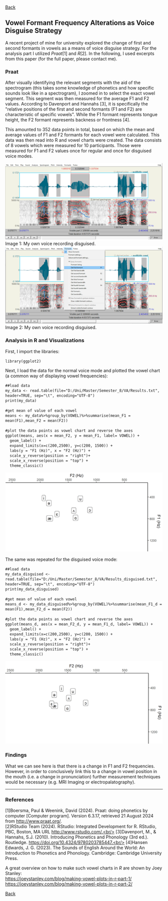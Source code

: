 [Back](https://ycvogt.github.io/my_portfolio/)

## Vowel Formant Frequency Alterations as Voice Disguise Strategy 

A recent project of mine for university explored the change of first and second formants in vowels as a means of voice disguise strategy. For the analysis part I utilized _Praat_[1] and _R_[2]. In the following, I used excerpts from this paper (for the full paper, please contact me).

### Praat

After visually identifying the relevant segments with the aid of the spectrogram (this takes some knowledge of phonetics and how specific sounds look like in a spectrogram), I zoomed in to select the exact vowel segment. This segment was then measured for the average F1 and F2 values. According to Davenport and Hannahs [3], it is specifically the "relative positions of the first and second formants (F1 and F2) are characteristic of specific vowels". While the F1 formant represents tongue height, the F2 formant represents backness or frontness [4].

This amounted to 352 data points in total, based on which the mean and average values of F1 and F2 formants for each vowel were calculated. This data was then read into R and vowel charts were created. The data consists of 8 vowels which were measured for 10 participants. Those were measured for F1 and F2 values once for regular and once for disguised voice modes.

<img src="images/praat/Praat.PNG">
Image 1: My own voice recording disguised.

<img src="images/praat/Praat2.PNG">
Image 2: My own voice recording disguised.

### Analysis in R and Visualizations

First, I import the libraries:<br/>
```library(dplyr)
library(ggplot2)
```
Next, I load the data for the normal voice mode and plotted the vowel chart (a common way of displaying vowel frequencies):
```
##load data
my_data <- read.table(file="D:/Uni/Master/Semester_8/VA/Results.txt", header=TRUE, sep="\t", encoding="UTF-8")
print(my_data)

#get mean of value of each vowel
means <- my_data%>%group_by(VOWEL)%>%summarise(mean_F1 = mean(F1),mean_F2 = mean(F2))

#plot the data points as vowel chart and reverse the axes
ggplot(means, aes(x = mean_F2, y = mean_F1, label= VOWEL)) + 
  geom_label() + 
  expand_limits(x=c(200,2500), y=c(200, 1500)) +
  labs(y = "F1 (Hz)", x = "F2 (Hz)") +
  scale_y_reverse(position = "right")+
  scale_x_reverse(position = "top") +
  theme_classic()
```

<img src="images/praat/R1.png">

The same was repeated for the disguised voice mode:

```
##load data
my_data_disguised <- read.table(file="D:/Uni/Master/Semester_8/VA/Results_disguised.txt", header=TRUE, sep="\t", encoding="UTF-8")
print(my_data_disguised)

#get mean of value of each vowel
means_d <- my_data_disguised%>%group_by(VOWEL)%>%summarise(mean_F1_d = mean(F1),mean_F2_d = mean(F2))

#plot the data points as vowel chart and reverse the axes
ggplot(means_d, aes(x = mean_F2_d, y = mean_F1_d, label= VOWEL)) + 
  geom_label() + 
  expand_limits(x=c(200,2500), y=c(200, 1500)) +
  labs(y = "F1 (Hz)", x = "F2 (Hz)") +
  scale_y_reverse(position = "right")+
  scale_x_reverse(position = "top") +
  theme_classic()
```

<img src="images/praat/R2.png">

### Findings 

What we can see here is that there is a change in F1 and F2 frequencies. However, in order to conclusively link this to a change in vowel position in the mouth (i.e. a change in pronunciation) further measurement techniques would be necessary (e.g. MRI Imaging or electropalatography). 

---
### References

[1]Boersma, Paul & Weenink, David (2024). Praat: doing phonetics by computer [Computer program]. Version 6.3.17, retrieved 21 August 2024 from http://www.praat.org/. <br/>
[2]RStudio Team (2024). RStudio: Integrated Development for R. RStudio, PBC, Boston, MA URL http://www.rstudio.com/.<br/>
[3]Davenport, M., & Hannahs, S.J. (2010). Introducing Phonetics and Phonology (3rd ed.). Routledge. https://doi.org/10.4324/9780203785447.<br/>
[4]Hansen Edwards, J. G. (2023). The Sounds of English Around the World: An Introduction to Phonetics and Phonology. Cambridge: Cambridge University Press.<br/>

A great overview on how to make such vowel charts in _R_ are shown by Joey Stanley:<br/>
https://joeystanley.com/blog/making-vowel-plots-in-r-part-1/<br/>
https://joeystanley.com/blog/making-vowel-plots-in-r-part-2/

[Back](https://ycvogt.github.io/my_portfolio/)
